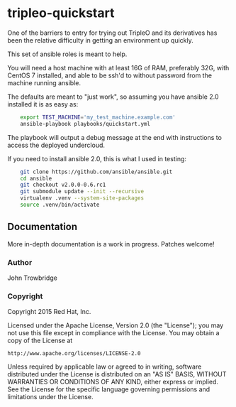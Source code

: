 # tripleo-quickstart

One of the barriers to entry for trying out TripleO and its
derivatives has been the relative difficulty in getting an
environment up quickly.

This set of ansible roles is meant to help.

You will need a host machine with at least 16G of RAM, preferably 32G,
with CentOS 7 installed, and able to be ssh'd to without password from
the machine running ansible.

The defaults are meant to "just work", so assuming you
have ansible 2.0 installed it is as easy as:

```bash
    export TEST_MACHINE='my_test_machine.example.com'
    ansible-playbook playbooks/quickstart.yml
```

The playbook will output a debug message at the end with instructions
to access the deployed undercloud.

If you need to install ansible 2.0, this is what I used in testing:

```bash
    git clone https://github.com/ansible/ansible.git
    cd ansible
    git checkout v2.0.0-0.6.rc1
    git submodule update --init --recursive
    virtualenv .venv --system-site-packages
    source .venv/bin/activate
```

## Documentation

More in-depth documentation is a work in progress. Patches welcome!

### Author
John Trowbridge

### Copyright
Copyright 2015 Red Hat, Inc.

Licensed under the Apache License, Version 2.0 (the "License");
you may not use this file except in compliance with the License.
You may obtain a copy of the License at

    http://www.apache.org/licenses/LICENSE-2.0

Unless required by applicable law or agreed to in writing, software
distributed under the License is distributed on an "AS IS" BASIS,
WITHOUT WARRANTIES OR CONDITIONS OF ANY KIND, either express or implied.
See the License for the specific language governing permissions and
limitations under the License.